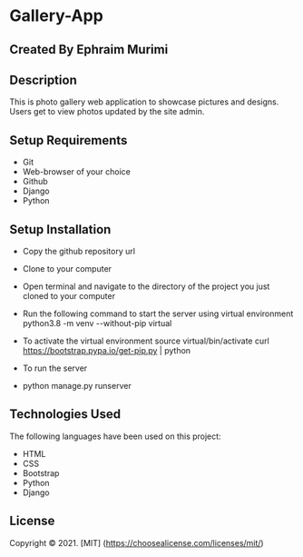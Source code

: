 # Gallery-App

## Created By Ephraim Murimi
## Description
This is photo gallery web application to showcase pictures and designs. Users get to view photos updated by the site admin.  

## Setup Requirements
* Git 
* Web-browser of your choice
* Github
* Django
* Python

## Setup Installation
* Copy the github repository url
* Clone to your computer
* Open terminal and navigate to the directory of the project you just cloned to your computer
* Run the following command to start the server using virtual environment
python3.8 -m venv --without-pip virtual
* To activate the virtual environment
source virtual/bin/activate
curl https://bootstrap.pypa.io/get-pip.py | python
* To run the server

* python manage.py runserver

## Technologies Used
The following languages have been used on this project:

* HTML
* CSS
* Bootstrap
* Python
* Django

## License
Copyright &copy; 2021. [MIT] (https://choosealicense.com/licenses/mit/)